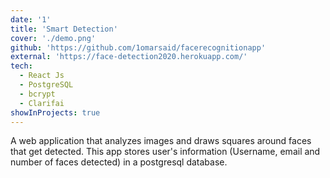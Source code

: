 ```yaml
---
date: '1'
title: 'Smart Detection'
cover: './demo.png'
github: 'https://github.com/1omarsaid/facerecognitionapp'
external: 'https://face-detection2020.herokuapp.com/'
tech:
  - React Js
  - PostgreSQL
  - bcrypt
  - Clarifai
showInProjects: true
---
```


A web application that analyzes images and draws squares around faces that get detected. This app stores user's information (Username, email and number of faces detected) in a postgresql database.
